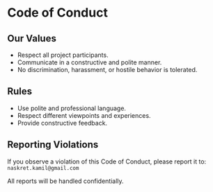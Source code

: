 # Code of Conduct

## Our Values

- Respect all project participants.
- Communicate in a constructive and polite manner.
- No discrimination, harassment, or hostile behavior is tolerated.

## Rules

- Use polite and professional language.
- Respect different viewpoints and experiences.
- Provide constructive feedback.

## Reporting Violations

If you observe a violation of this Code of Conduct, please report it to:
`naskret.kamil@gmail.com`

All reports will be handled confidentially.
